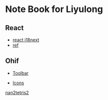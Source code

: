 Note Book for Liyulong
======================
React
-----

* [react i18next](react-i18next)
* [ref](ref)


Ohif
----

* [Toolbar](Toolbar)

* [Icons](Icons)

[nan2tetris2](nan2tetris2)
